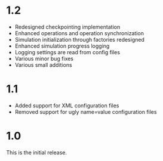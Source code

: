 # 1.2
- Redesigned checkpointing implementation
- Enhanced operations and operation synchronization 
- Simulation initialization through factories redesigned 
- Enhanced simulation progress logging
- Logging settings are read from config files
- Various minor bug fixes
- Various small additions

# 1.1
- Added support for XML configuration files
- Removed support for ugly name=value configuration files

# 1.0
This is the initial release.
